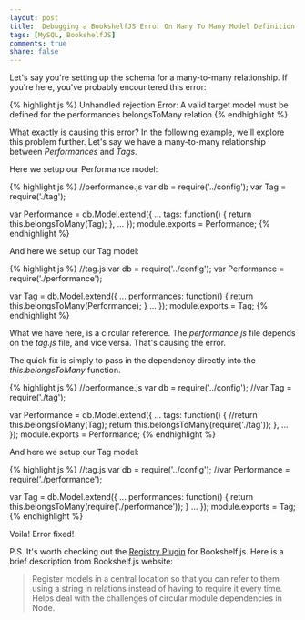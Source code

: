 ```yaml
---
layout: post
title:  Debugging a BookshelfJS Error On Many To Many Model Definition
tags: [MySQL, BookshelfJS]
comments: true
share: false
---
```



Let's say you're setting up the schema for a many-to-many relationship. If you're here, you've probably encountered this error: 

{% highlight js %}
Unhandled rejection Error: A valid target model must be defined for the performances belongsToMany relation
{% endhighlight %}

What exactly is causing this error? In the following example, we'll explore this problem further. Let's say we have a many-to-many relationship between *Performances* and *Tags*. 

Here we setup our Performance model: 

{% highlight js %}
//performance.js
var db = require('../config');
var Tag = require('./tag');

var Performance = db.Model.extend({
  ... 
  tags: function() {
    return this.belongsToMany(Tag); 
  },
  ...
});
module.exports = Performance;
{% endhighlight %}

And here we setup our Tag model:

{% highlight js %}
//tag.js
var db = require('../config');
var Performance = require('./performance');

var Tag = db.Model.extend({
  ...
  performances: function() {
     return this.belongsToMany(Performance);
  }
  ...
});
module.exports = Tag;
{% endhighlight %}


What we have here, is a circular reference. The *performance.js* file depends on the *tag.js* file, and vice versa. That's causing the error. 

The quick fix is simply to pass in the dependency directly into the *this.belongsToMany*  function. 

{% highlight js %}
//performance.js
var db = require('../config');
//var Tag = require('./tag');

var Performance = db.Model.extend({
  ... 
  tags: function() {
    //return this.belongsToMany(Tag); 
    return this.belongsToMany(require('./tag')); 
  },
  ...
});
module.exports = Performance;
{% endhighlight %}

And here we setup our Tag model:

{% highlight js %}
//tag.js
var db = require('../config');
//var Performance = require('./performance');

var Tag = db.Model.extend({
  ...
  performances: function() {
     return this.belongsToMany(require('./performance'));
  }
  ...
});
module.exports = Tag;
{% endhighlight %}

Voila! Error fixed! 

P.S. It's worth checking out the <a href= "https://github.com/tgriesser/bookshelf/wiki/Plugin:-Model-Registry">Registry Plugin</a> for Bookshelf.js. Here is a brief description from Bookshelf.js website: 

> Register models in a central location so that you can refer to them using a string in relations instead of having to require it every time. Helps deal with the challenges of circular module dependencies in Node.




